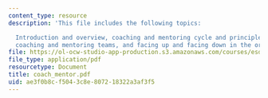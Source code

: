 ```yaml
---
content_type: resource
description: 'This file includes the following topics:

  Introduction and overview, coaching and mentoring cycle and principles, risk analysis,
  coaching and mentoring teams, and facing up and facing down in the organization.'
file: https://ol-ocw-studio-app-production.s3.amazonaws.com/courses/esd-932-technology-policy-organizations-spring-2005/ae3f0b8cf5043c8e807218322a3af3f5_coach_mentor.pdf
file_type: application/pdf
resourcetype: Document
title: coach_mentor.pdf
uid: ae3f0b8c-f504-3c8e-8072-18322a3af3f5
---
```

